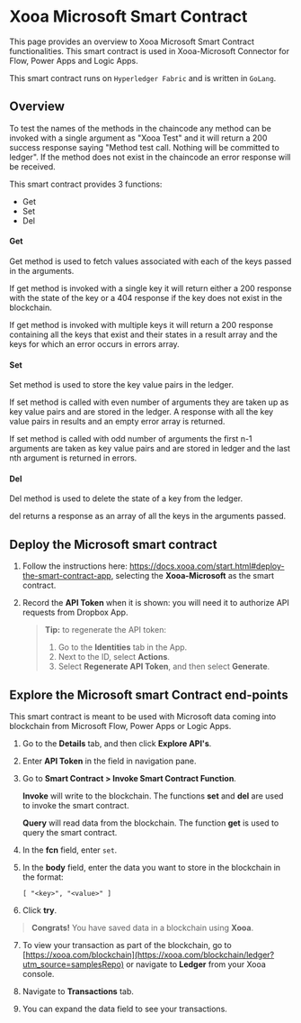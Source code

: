 # Xooa Microsoft Smart Contract

This page provides an overview to Xooa Microsoft Smart Contract functionalities.
This smart contract is used in Xooa-Microsoft Connector for Flow, Power Apps and Logic Apps.

This smart contract runs on `Hyperledger Fabric` and is written in `GoLang`.


## Overview

To test the names of the methods in the chaincode any method can be invoked with a single argument as "Xooa Test" and it will return a 200 success response saying "Method test call. Nothing will be committed to ledger". If the method does not exist in the chaincode an error response will be received.

This smart contract provides 3 functions:
  
  * Get
  * Set
  * Del


#### Get
Get method is used to fetch values associated with each of the keys passed in the arguments.

If get method is invoked with a single key it will return either a 200 response with the state of the key or a 404 response if the key does not exist in the blockchain.

If get method is invoked with multiple keys it will return a 200 response containing all the keys that exist and their states in a result array and the keys for which an error occurs in errors array.


#### Set
Set method is used to store the key value pairs in the ledger.

If set method is called with even number of arguments they are taken up as key value pairs and are stored in the ledger. A response with all the key value pairs in results and an empty error array is returned.

If set method is called with odd number of arguments the first n-1 arguments are taken as key value pairs and are stored in ledger and the last nth argument is returned in errors.


#### Del
Del method is used to delete the state of a key from the ledger.

del returns a response as an array of all the keys in the arguments passed.


## Deploy the Microsoft smart contract 
 
1. Follow the instructions here: https://docs.xooa.com/start.html#deploy-the-smart-contract-app, selecting the **Xooa-Microsoft** as the smart contract.

2. Record the **API Token** when it is shown: you will need it to authorize API requests from Dropbox App.

   > **Tip:**  to regenerate the API token: 
   >
   > 1. Go to the **Identities** tab in the App. 
   > 2. Next to the ID, select **Actions**.
   > 3. Select **Regenerate API Token**, and then select **Generate**.



## Explore the Microsoft smart Contract end-points

This smart contract is meant to be used with Microsoft data coming into blockchain from Microsoft Flow, Power Apps or Logic Apps.

1. Go to the **Details** tab, and then click **Explore API's**.

2. Enter **API Token** in the field in navigation pane.

3. Go to **Smart Contract > Invoke Smart Contract Function**.

  	**Invoke** will write to the blockchain. The functions **set** and **del** are used to invoke the smart contract.

  	**Query** will read data from the blockchain. The function **get** is used to query the smart contract.

4. In the **fcn** field, enter `set`.

5. In the **body** field, enter the data you want to store in the blockchain in the format:

  	`[ "<key>", "<value>" ]`

6. Click **try**. 

> **Congrats!** You have saved data in a blockchain using **Xooa**.

7. To view your transaction as part of the blockchain, go to [https://xooa.com/blockchain](https://xooa.com/blockchain/ledger?utm_source=samplesRepo) or navigate to **Ledger** from your Xooa console.

8. Navigate to **Transactions** tab.

9. You can expand the data field to see your transactions.